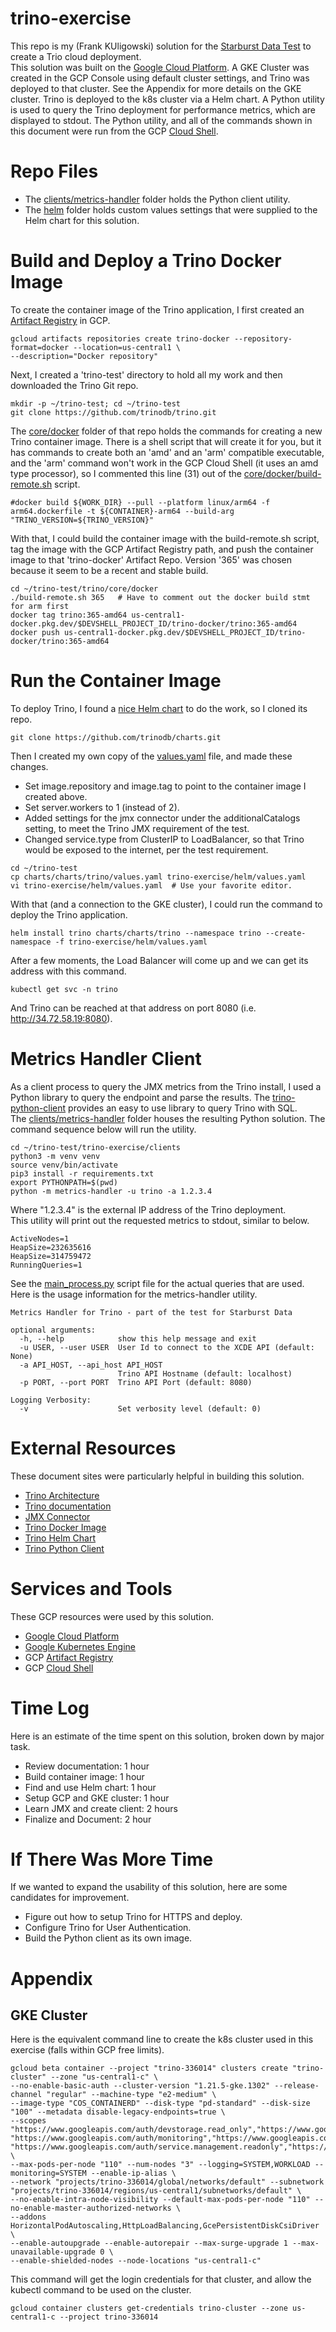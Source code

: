 # trino-exercise
This repo is my (Frank KUligowski) solution for the [Starburst Data Test](https://starburst.io) to create a Trio cloud deployment.  
This solution was built on the [Google Cloud Platform](https://cloud.google.com/). 
A GKE Cluster was created in the GCP Console using default cluster settings, and Trino was deployed to that cluster. See the Appendix for more details on the GKE cluster. 
Trino is deployed to the k8s cluster via a Helm chart.  A Python utility is used to query the Trino deployment for performance metrics, which are displayed to stdout. 
The Python utility, and all of the commands shown in this document were run from the GCP [Cloud Shell](https://cloud.google.com/shell/docs?hl=en).  

# Repo Files
- The [clients/metrics-handler](clients/metrics-handler) folder holds the Python client utility.  
- The [helm](helm) folder holds custom values settings that were supplied to the Helm chart for this solution.  

# Build and Deploy a Trino Docker Image  
To create the container image of the Trino application, I first created an [Artifact Registry](https://cloud.google.com/artifact-registry/docs) in GCP.  
```
gcloud artifacts repositories create trino-docker --repository-format=docker --location=us-central1 \
--description="Docker repository"
```

Next, I created a 'trino-test' directory to hold all my work and then downloaded the Trino Git repo. 
```
mkdir -p ~/trino-test; cd ~/trino-test
git clone https://github.com/trinodb/trino.git
```
The [core/docker](https://github.com/trinodb/trino/tree/master/core/docker) folder of that repo holds the commands for creating a new Trino container image. There is a shell script that will create it for you, but it has commands to create both an 'amd' and an 'arm' compatible executable, and the 'arm' command won't work in the GCP Cloud Shell (it uses an amd type processor), so I commented this line (31) out of the [core/docker/build-remote.sh](https://github.com/trinodb/trino/blob/master/core/docker/build-remote.sh) script.  
```
#docker build ${WORK_DIR} --pull --platform linux/arm64 -f arm64.dockerfile -t ${CONTAINER}-arm64 --build-arg "TRINO_VERSION=${TRINO_VERSION}"
```
With that, I could build the container image with the build-remote.sh script, tag the image with the GCP Artifact Registry path, and push the container image to that 'trino-docker' Artifact Repo. Version '365' was chosen because it seem to be a recent and stable build.  
```
cd ~/trino-test/trino/core/docker
./build-remote.sh 365   # Have to comment out the docker build stmt for arm first
docker tag trino:365-amd64 us-central1-docker.pkg.dev/$DEVSHELL_PROJECT_ID/trino-docker/trino:365-amd64
docker push us-central1-docker.pkg.dev/$DEVSHELL_PROJECT_ID/trino-docker/trino:365-amd64
```

# Run the Container Image  
To deploy Trino, I found a [nice Helm chart](https://github.com/trinodb/charts) to do the work, so I cloned its repo.  
```
git clone https://github.com/trinodb/charts.git
```
Then I created my own copy of the [values.yaml](helm/values.yaml) file, and made these changes.  
- Set image.repository and image.tag to point to the container image I created above.  
- Set server.workers to 1 (instead of 2).  
- Added settings for the jmx connector under the additionalCatalogs setting, to meet the Trino JMX requirement of the test.  
- Changed service.type from ClusterIP to LoadBalancer, so that Trino would be exposed to the internet, per the test requirement.  
```
cd ~/trino-test
cp charts/charts/trino/values.yaml trino-exercise/helm/values.yaml
vi trino-exercise/helm/values.yaml  # Use your favorite editor.
```
With that (and a connection to the GKE cluster), I could run the command to deploy the Trino application.  
```
helm install trino charts/charts/trino --namespace trino --create-namespace -f trino-exercise/helm/values.yaml
```
After a few moments, the Load Balancer will come up and we can get its address with this command.  
```
kubectl get svc -n trino
```
And Trino can be reached at that address on port 8080 (i.e. http://34.72.58.19:8080).  

# Metrics Handler Client
As a client process to query the JMX metrics from the Trino install, I used a Python library to query the endpoint and parse the results. The [trino-python-client](https://github.com/trinodb/trino-python-client) provides an easy to use library to query Trino with SQL.  
The [clients/metrics-handler](clients/metrics-handler) folder houses the resulting Python solution. The command sequence below will run the utility.  
```
cd ~/trino-test/trino-exercise/clients
python3 -m venv venv
source venv/bin/activate
pip3 install -r requirements.txt
export PYTHONPATH=$(pwd)
python -m metrics-handler -u trino -a 1.2.3.4
```
Where "1.2.3.4" is the external IP address of the Trino deployment.  
This utility will print out the requested metrics to stdout, similar to below.  
```
ActiveNodes=1
HeapSize=232635616
HeapSize=314759472
RunningQueries=1
```
See the [main_process.py](clients/metrics-handler/main_process.py) script file for the actual queries that are used.  
Here is the usage information for the metrics-handler utility.  
```
Metrics Handler for Trino - part of the test for Starburst Data

optional arguments:
  -h, --help            show this help message and exit
  -u USER, --user USER  User Id to connect to the XCDE API (default: None)
  -a API_HOST, --api_host API_HOST
                        Trino API Hostname (default: localhost)
  -p PORT, --port PORT  Trino API Port (default: 8080)

Logging Verbosity:
  -v                    Set verbosity level (default: 0)
  ```

# External Resources  
These document sites were particularly helpful in building this solution.  
- [Trino Architecture](https://www.oreilly.com/library/view/trino-the-definitive/9781098107703/ch04.html)
- [Trino documentation](https://trino.io/docs/current/overview/concepts.html)
- [JMX Connector](https://trino.io/docs/current/connector/jmx.html#configuration)
- [Trino Docker Image](https://github.com/trinodb/trino/tree/master/core/docker)
- [Trino Helm Chart](https://github.com/trinodb/charts)
- [Trino Python Client](https://github.com/trinodb/trino-python-client)

# Services and Tools  
These GCP resources were used by this solution.
- [Google Cloud Platform](https://cloud.google.com/)
- [Google Kubernetes Engine](https://cloud.google.com/kubernetes-engine/docs)
- GCP [Artifact Registry](https://cloud.google.com/artifact-registry/docs)
- GCP [Cloud Shell](https://cloud.google.com/shell/docs?hl=en)

# Time Log  
Here is an estimate of the time spent on this solution, broken down by major task.  
- Review documentation: 1 hour
- Build container image: 1 hour
- Find and use Helm chart: 1 hour
- Setup GCP and GKE cluster: 1 hour
- Learn JMX and create client: 2 hours
- Finalize and Document: 2 hour

# If There Was More Time  
If we wanted to expand the usability of this solution, here are some candidates for improvement.  
- Figure out how to setup Trino for HTTPS and deploy.  
- Configure Trino for User Authentication.  
- Build the Python client as its own image.  

# Appendix  
## GKE Cluster  
Here is the equivalent command line to create the k8s cluster used in this exercise (falls within GCP free limits).  
```
gcloud beta container --project "trino-336014" clusters create "trino-cluster" --zone "us-central1-c" \
--no-enable-basic-auth --cluster-version "1.21.5-gke.1302" --release-channel "regular" --machine-type "e2-medium" \
--image-type "COS_CONTAINERD" --disk-type "pd-standard" --disk-size "100" --metadata disable-legacy-endpoints=true \
--scopes "https://www.googleapis.com/auth/devstorage.read_only","https://www.googleapis.com/auth/logging.write",\
"https://www.googleapis.com/auth/monitoring","https://www.googleapis.com/auth/servicecontrol",\
"https://www.googleapis.com/auth/service.management.readonly","https://www.googleapis.com/auth/trace.append" \
--max-pods-per-node "110" --num-nodes "3" --logging=SYSTEM,WORKLOAD --monitoring=SYSTEM --enable-ip-alias \
--network "projects/trino-336014/global/networks/default" --subnetwork "projects/trino-336014/regions/us-central1/subnetworks/default" \
--no-enable-intra-node-visibility --default-max-pods-per-node "110" --no-enable-master-authorized-networks \
--addons HorizontalPodAutoscaling,HttpLoadBalancing,GcePersistentDiskCsiDriver \
--enable-autoupgrade --enable-autorepair --max-surge-upgrade 1 --max-unavailable-upgrade 0 \
--enable-shielded-nodes --node-locations "us-central1-c"
```
This command will get the login credentials for that cluster, and allow the kubectl command to be used on the cluster.  
```
gcloud container clusters get-credentials trino-cluster --zone us-central1-c --project trino-336014
```
